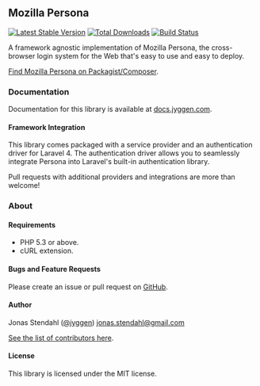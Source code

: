 ## Mozilla Persona

[![Latest Stable Version](https://poser.pugx.org/jyggen/persona/version.png)](https://packagist.org/packages/jyggen/persona) [![Total Downloads](https://poser.pugx.org/jyggen/persona/d/total.png)](https://packagist.org/packages/jyggen/persona) [![Build Status](https://travis-ci.org/jyggen/persona.png)](https://travis-ci.org/jyggen/persona)

A framework agnostic implementation of Mozilla Persona, the cross-browser login system for the Web that's easy to use and easy to deploy.

[Find Mozilla Persona on Packagist/Composer](https://packagist.org/packages/jyggen/persona).

### Documentation

Documentation for this library is available at [docs.jyggen.com](http://docs.jyggen.com/persona).

#### Framework Integration

This library comes packaged with a service provider and an authentication driver for Laravel 4. The authentication driver allows you to seamlessly integrate Persona into Laravel's built-in authentication library.

Pull requests with additional providers and integrations are more than welcome!

### About

#### Requirements

* PHP 5.3 or above.
* cURL extension.

#### Bugs and Feature Requests

Please create an issue or pull request on [GitHub](https://github.com/jyggen/persona).

#### Author

Jonas Stendahl ([@jyggen](http://twitter.com/jyggen))
jonas.stendahl@gmail.com

[See the list of contributors here](https://github.com/jyggen/persona/contributors).

#### License

This library is licensed under the MIT license.
